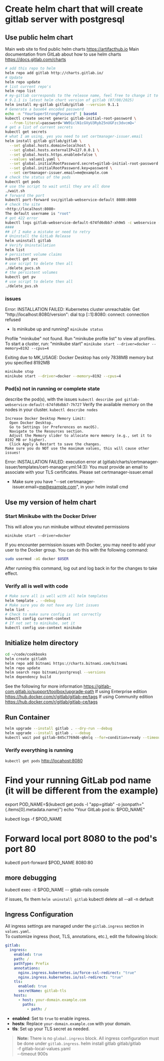 # Create helm chart that will create gitlab server with postgresql

## Use public helm chart

Main web site to find public helm charts
<https://artifacthub.io>
Main documentation from GitLab about how to use helm charts
<https://docs.gitlab.com/charts>

```sh
# add this repo to helm
helm repo add gitlab http://charts.gitlab.io/
# Update
helm repo update
# list current repo's
helm repo list
# my-gitlab corresponds to the release name, feel free to change it to suit your needs.
# 9.1.1 is latest helm chart version of gitlab (07/08/2025)
helm install my-gitlab gitlab/gitlab --version 9.1.1
# Generate a base64 encoded password
echo -n "YourSuperStrongPassword" | base64
kubectl create secret generic gitlab-initial-root-password \
  --from-literal=password='WW91clN1cGVyU3Ryb25nUGFzc3dvcmQ='
# get a list of current secrets
kubectl get secrets
# what I am using, yes you need to set certmanager-issuer.email
helm install gitlab gitlab/gitlab \
  --set global.hosts.domain=localhost \
  --set global.hosts.externalIP=127.0.0.1 \
  --set global.hosts.https.enabled=false \
  --values values1.yaml \
  --set global.initialRootPassword.secret=gitlab-initial-root-password \
  --set global.initialRootPassword.key=password \
  --set certmanager-issuer.email=me@example.com
# check the status of the pods
kubectl get pods
# use the script to wait until they are all done
./wait.sh
# forward the port
kubectl port-forward svc/gitlab-webservice-default 8080:8080
# check the site
<http://localhost:8080>
The default username is "root"
# got 422 error
kubectl logs gitlab-webservice-default-674fd6dbb7-xh9m5 -c webservice --tail=500 | grep "422"
####
## if I make a mistake or need to retry
# Uninstall the GitLab Release
helm uninstall gitlab
# Verify Uninstallation
helm list
# persistent volume claims
kubectl get pvc
# use script to delete then all
./delete_pvcs.sh
# the persistent volumes
kubectl get pv
# use script to delete then all
./delete_pvs.sh
```

### issues

Error: INSTALLATION FAILED: Kubernetes cluster unreachable: Get "http://localhost:8080/version": dial tcp [::1]:8080: connect: connection refused

- Is minikube up and running?
`minikube status`

Profile "minikube" not found. Run "minikube profile list" to view all profiles.
To start a cluster, run: "minikube start"
`minikube start --driver=docker --memory=8192 --cpus=4`

Exiting due to MK_USAGE: Docker Desktop has only 7838MB memory but you specified 8192MB

```sh
minikube stop
minikube start --driver=docker --memory=8192 --cpus=4
```

### Pod(s) not in running or complete state

describe the pod(s), with the issues
`kubectl describe pod gitlab-webservice-default-674fd6dbb7-7h727`
Verify the available memory on the nodes in your cluster.
`kubectl describe nodes`

```text
Increase Docker Desktop Memory Limit:
  Open Docker Desktop.
  Go to Settings (or Preferences on macOS).
  Navigate to the Resources section.
  Adjust the Memory slider to allocate more memory (e.g., set it to 8192 MB or higher).
  Click Apply & Restart to save the changes.
Make sure you do NOT use the maximum values, this will cause other issues!
```

Error: INSTALLATION FAILED: execution error at (gitlab/charts/certmanager-issuer/templates/cert-manager.yml:14:3): You must provide an email to associate with your TLS certificates. Please set certmanager-issuer.email

- Make sure you have "--set certmanager-issuer.email=me@example.com", in your helm install cmd

## Use my version of helm chart

### Start Minikube with the Docker Driver

This will allow you run minikube without elevated permissions

`minikube start --driver=docker`

If you encounter permission issues with Docker, you may need to add your user to the Docker group. You can do this with the following command:

```sh
sudo usermod -aG docker $USER
```

After running this command, log out and log back in for the changes to take effect.

### Verify all is well with code

```sh
# Make sure all is well with all helm templates
helm template . --debug
# Make sure you do not have any lint issues
helm lint .
# Check to make sure config is set correctly
kubectl config current-context
# If not set to minikube, set it
kubectl config use-context minikube
```

## Initialize helm directory

```sh
cd ~/code/cookbooks
helm create gitlabh
helm repo add bitnami https://charts.bitnami.com/bitnami
helm repo update
helm search repo bitnami/postgresql --versions
helm dependency build
```

See the following for more information
<https://gitlab-com.gitlab.io/support/toolbox/upgrade-path>
If using Enterprise edition
<https://hub.docker.com/r/gitlab/gitlab-ee/tags>
If using Community edition
<https://hub.docker.com/r/gitlab/gitlab-ce/tags>

## Run Container

```sh
helm upgrade --install gitlab . --dry-run --debug
helm upgrade --install gitlab . --debug
kubectl wait pod gitlab-845c7769d6-q6nlq --for=condition=ready --timeout=60s

```

### Verify everything is running

`kubectl get pods`
<http://locahost:8080>

# Find your running GitLab pod name (it will be different from the example)
export POD_NAME=$(kubectl get pods -l "app=gitlab" -o jsonpath="{.items[0].metadata.name}")
echo "Your GitLab pod is: $POD_NAME"

kubectl logs -f $POD_NAME

# Forward local port 8080 to the pod's port 80
kubectl port-forward $POD_NAME 8080:80

## more debugging

kubectl exec -it $POD_NAME -- gitlab-rails console

if issues, fix them
`helm uninstall gitlab`
kubectl delete all --all -n default

## Ingress Configuration

All ingress settings are managed under the `gitlab.ingress` section in `values.yaml`.  
To customize ingress (host, TLS, annotations, etc.), edit the following block:

```yaml
gitlab:
  ingress:
    enabled: true
    path: /
    pathType: Prefix
    annotations:
      nginx.ingress.kubernetes.io/force-ssl-redirect: "true"
      nginx.ingress.kubernetes.io/ssl-redirect: "true"
    tls:
      enabled: true
      secretName: gitlab-tls
    hosts:
      - host: your-domain.example.com
        paths:
          - path: /
```

- **enabled**: Set to `true` to enable ingress.
- **hosts**: Replace `your-domain.example.com` with your domain.
- **tls**: Set up your TLS secret as needed.

> **Note:** There is no `global.ingress` block. All ingress configuration must be done under `gitlab.ingress`.
helm install gitlab gitlab/gitlab \
  -f gitlab-local-values.yaml \
  --timeout 900s
